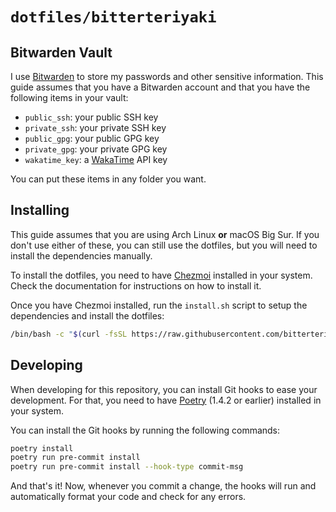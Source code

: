# `dotfiles/bitterteriyaki`

## Bitwarden Vault

I use [Bitwarden](https://bitwarden.com/) to store my passwords and other
sensitive information. This guide assumes that you have a Bitwarden account
and that you have the following items in your vault:

- `public_ssh`: your public SSH key
- `private_ssh`: your private SSH key
- `public_gpg`: your public GPG key
- `private_gpg`: your private GPG key
- `wakatime_key`: a [WakaTime](https://wakatime.com/) API key

You can put these items in any folder you want.

## Installing

This guide assumes that you are using Arch Linux **or** macOS Big Sur. If you
don't use either of these, you can still use the dotfiles, but you will need to
install the dependencies manually.

To install the dotfiles, you need to have [Chezmoi](https://chezmoi.io/)
installed in your system. Check the documentation for instructions on how to
install it.

Once you have Chezmoi installed, run the `install.sh` script to setup the
dependencies and install the dotfiles:

```sh
/bin/bash -c "$(curl -fsSL https://raw.githubusercontent.com/bitterteriyaki/dotfiles/HEAD/install.sh)"
```

## Developing

When developing for this repository, you can install Git hooks to ease your
development. For that, you need to have [Poetry](https://python-poetry.org/)
(1.4.2 or earlier) installed in your system.

You can install the Git hooks by running the following commands:

```sh
poetry install
poetry run pre-commit install
poetry run pre-commit install --hook-type commit-msg
```

And that's it! Now, whenever you commit a change, the hooks will run and
automatically format your code and check for any errors.
